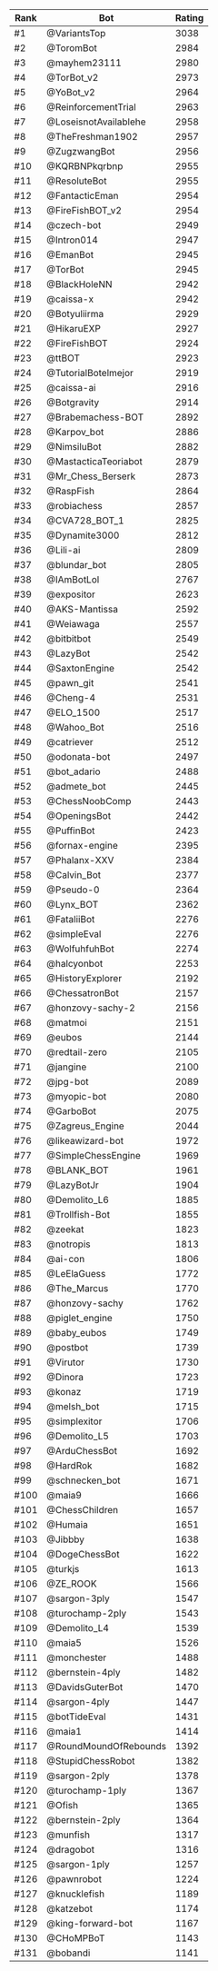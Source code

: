 Rank|Bot|Rating
---|---|---
#1|@VariantsTop|3038
#2|@ToromBot|2984
#3|@mayhem23111|2980
#4|@TorBot_v2|2973
#5|@YoBot_v2|2964
#6|@ReinforcementTrial|2963
#7|@LoseisnotAvailablehe|2958
#8|@TheFreshman1902|2957
#9|@ZugzwangBot|2956
#10|@KQRBNPkqrbnp|2955
#11|@ResoluteBot|2955
#12|@FantacticEman|2954
#13|@FireFishBOT_v2|2954
#14|@czech-bot|2949
#15|@Intron014|2947
#16|@EmanBot|2945
#17|@TorBot|2945
#18|@BlackHoleNN|2942
#19|@caissa-x|2942
#20|@Botyuliirma|2929
#21|@HikaruEXP|2927
#22|@FireFishBOT|2924
#23|@ttBOT|2923
#24|@TutorialBotelmejor|2919
#25|@caissa-ai|2916
#26|@Botgravity|2914
#27|@Brabemachess-BOT|2892
#28|@Karpov_bot|2886
#29|@NimsiluBot|2882
#30|@MastacticaTeoriabot|2879
#31|@Mr_Chess_Berserk|2873
#32|@RaspFish|2864
#33|@robiachess|2857
#34|@CVA728_BOT_1|2825
#35|@Dynamite3000|2812
#36|@Lili-ai|2809
#37|@blundar_bot|2805
#38|@IAmBotLol|2767
#39|@expositor|2623
#40|@AKS-Mantissa|2592
#41|@Weiawaga|2557
#42|@bitbitbot|2549
#43|@LazyBot|2542
#44|@SaxtonEngine|2542
#45|@pawn_git|2541
#46|@Cheng-4|2531
#47|@ELO_1500|2517
#48|@Wahoo_Bot|2516
#49|@catriever|2512
#50|@odonata-bot|2497
#51|@bot_adario|2488
#52|@admete_bot|2445
#53|@ChessNoobComp|2443
#54|@OpeningsBot|2442
#55|@PuffinBot|2423
#56|@fornax-engine|2395
#57|@Phalanx-XXV|2384
#58|@Calvin_Bot|2377
#59|@Pseudo-0|2364
#60|@Lynx_BOT|2362
#61|@FataliiBot|2276
#62|@simpleEval|2276
#63|@WolfuhfuhBot|2274
#64|@halcyonbot|2253
#65|@HistoryExplorer|2192
#66|@ChessatronBot|2157
#67|@honzovy-sachy-2|2156
#68|@matmoi|2151
#69|@eubos|2144
#70|@redtail-zero|2105
#71|@jangine|2100
#72|@jpg-bot|2089
#73|@myopic-bot|2080
#74|@GarboBot|2075
#75|@Zagreus_Engine|2044
#76|@likeawizard-bot|1972
#77|@SimpleChessEngine|1969
#78|@BLANK_BOT|1961
#79|@LazyBotJr|1904
#80|@Demolito_L6|1885
#81|@Trollfish-Bot|1855
#82|@zeekat|1823
#83|@notropis|1813
#84|@ai-con|1806
#85|@LeElaGuess|1772
#86|@The_Marcus|1770
#87|@honzovy-sachy|1762
#88|@piglet_engine|1750
#89|@baby_eubos|1749
#90|@postbot|1739
#91|@Virutor|1730
#92|@Dinora|1723
#93|@konaz|1719
#94|@melsh_bot|1715
#95|@simplexitor|1706
#96|@Demolito_L5|1703
#97|@ArduChessBot|1692
#98|@HardRok|1682
#99|@schnecken_bot|1671
#100|@maia9|1666
#101|@ChessChildren|1657
#102|@Humaia|1651
#103|@Jibbby|1638
#104|@DogeChessBot|1622
#105|@turkjs|1613
#106|@ZE_ROOK|1566
#107|@sargon-3ply|1547
#108|@turochamp-2ply|1543
#109|@Demolito_L4|1539
#110|@maia5|1526
#111|@monchester|1488
#112|@bernstein-4ply|1482
#113|@DavidsGuterBot|1470
#114|@sargon-4ply|1447
#115|@botTideEval|1431
#116|@maia1|1414
#117|@RoundMoundOfRebounds|1392
#118|@StupidChessRobot|1382
#119|@sargon-2ply|1378
#120|@turochamp-1ply|1367
#121|@Ofish|1365
#122|@bernstein-2ply|1364
#123|@munfish|1317
#124|@dragobot|1316
#125|@sargon-1ply|1257
#126|@pawnrobot|1224
#127|@knucklefish|1189
#128|@katzebot|1174
#129|@king-forward-bot|1167
#130|@CHoMPBoT|1143
#131|@bobandi|1141
